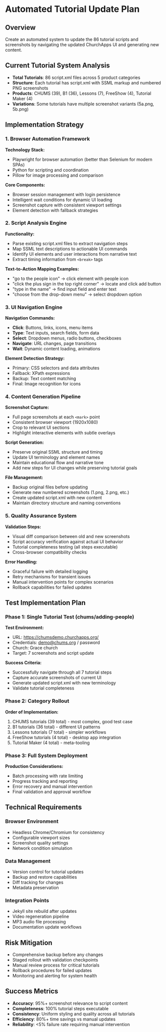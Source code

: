 # Automated Tutorial Update Plan

## Overview
Create an automated system to update the 86 tutorial scripts and screenshots by navigating the updated ChurchApps UI and generating new content.

## Current Tutorial System Analysis
- **Total Tutorials**: 86 script.xml files across 5 product categories
- **Structure**: Each tutorial has script.xml with SSML markup and numbered PNG screenshots
- **Products**: CHUMS (39), B1 (36), Lessons (7), FreeShow (4), Tutorial Maker (4)
- **Variations**: Some tutorials have multiple screenshot variants (5a.png, 5b.png)

## Implementation Strategy

### 1. Browser Automation Framework
**Technology Stack:**
- Playwright for browser automation (better than Selenium for modern SPAs)
- Python for scripting and coordination
- Pillow for image processing and comparison

**Core Components:**
- Browser session management with login persistence
- Intelligent wait conditions for dynamic UI loading
- Screenshot capture with consistent viewport settings
- Element detection with fallback strategies

### 2. Script Analysis Engine
**Functionality:**
- Parse existing script.xml files to extract navigation steps
- Map SSML text descriptions to actionable UI commands
- Identify UI elements and user interactions from narrative text
- Extract timing information from `<break>` tags

**Text-to-Action Mapping Examples:**
- "go to the people icon" → click element with people icon
- "click the plus sign in the top right corner" → locate and click add button
- "type in the name" → find input field and enter text
- "choose from the drop-down menu" → select dropdown option

### 3. UI Navigation Engine
**Navigation Commands:**
- **Click**: Buttons, links, icons, menu items
- **Type**: Text inputs, search fields, form data
- **Select**: Dropdown menus, radio buttons, checkboxes
- **Navigate**: URL changes, page transitions
- **Wait**: Dynamic content loading, animations

**Element Detection Strategy:**
- Primary: CSS selectors and data attributes
- Fallback: XPath expressions
- Backup: Text content matching
- Final: Image recognition for icons

### 4. Content Generation Pipeline
**Screenshot Capture:**
- Full page screenshots at each `<mark>` point
- Consistent browser viewport (1920x1080)
- Crop to relevant UI sections
- Highlight interactive elements with subtle overlays

**Script Generation:**
- Preserve original SSML structure and timing
- Update UI terminology and element names
- Maintain educational flow and narrative tone
- Add new steps for UI changes while preserving tutorial goals

**File Management:**
- Backup original files before updating
- Generate new numbered screenshots (1.png, 2.png, etc.)
- Create updated script.xml with new content
- Maintain directory structure and naming conventions

### 5. Quality Assurance System
**Validation Steps:**
- Visual diff comparison between old and new screenshots
- Script accuracy verification against actual UI behavior
- Tutorial completeness testing (all steps executable)
- Cross-browser compatibility checks

**Error Handling:**
- Graceful failure with detailed logging
- Retry mechanisms for transient issues
- Manual intervention points for complex scenarios
- Rollback capabilities for failed updates

## Test Implementation Plan

### Phase 1: Single Tutorial Test (chums/adding-people)
**Test Environment:**
- URL: https://chumsdemo.churchapps.org/
- Credentials: demo@chums.org / password
- Church: Grace church
- Target: 7 screenshots and script update

**Success Criteria:**
- Successfully navigate through all 7 tutorial steps
- Capture accurate screenshots of current UI
- Generate updated script.xml with new terminology
- Validate tutorial completeness

### Phase 2: Category Rollout
**Order of Implementation:**
1. CHUMS tutorials (39 total) - most complex, good test case
2. B1 tutorials (36 total) - different UI patterns
3. Lessons tutorials (7 total) - simpler workflows
4. FreeShow tutorials (4 total) - desktop app integration
5. Tutorial Maker (4 total) - meta-tooling

### Phase 3: Full System Deployment
**Production Considerations:**
- Batch processing with rate limiting
- Progress tracking and reporting
- Error recovery and manual intervention
- Final validation and approval workflow

## Technical Requirements

### Browser Environment
- Headless Chrome/Chromium for consistency
- Configurable viewport sizes
- Screenshot quality settings
- Network condition simulation

### Data Management
- Version control for tutorial updates
- Backup and restore capabilities
- Diff tracking for changes
- Metadata preservation

### Integration Points
- Jekyll site rebuild after updates
- Video regeneration pipeline
- MP3 audio file processing
- Documentation update workflows

## Risk Mitigation
- Comprehensive backup before any changes
- Staged rollout with validation checkpoints
- Manual review process for critical tutorials
- Rollback procedures for failed updates
- Monitoring and alerting for system health

## Success Metrics
- **Accuracy**: 95%+ screenshot relevance to script content
- **Completeness**: 100% tutorial steps executable
- **Consistency**: Uniform styling and quality across all tutorials
- **Efficiency**: 80%+ time savings vs manual updates
- **Reliability**: <5% failure rate requiring manual intervention